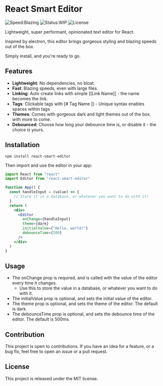 # React Smart Editor

![Speed:Blazing](https://img.shields.io/badge/Speed-Blazing-orange)
![Status:WIP](https://img.shields.io/badge/Status-WIP-red)
![License](https://img.shields.io/github/license/KeeghanM/react-smart-editor)

Lightweight, super performant, opinionated text editor for React.

Inspired by electron, this editor brings gorgeous styling and blazing speeds out of the box.

Simply install, and you're ready to go.

## Features

- **Lightweight**: No dependencies, no bloat.
- **Fast**: Blazing speeds, even with large files.
- **Linking**: Auto create links with simple [[Link Name]] - the name becomes the link.
- **Tags**: Clickable tags with [# Tag Name ]] - Unique syntax enables spaces within tags
- **Themes**: Comes with gorgeous dark and light themes out of the box, with more to come.
- **Debounced**: Choose how long your debounce time is, or disable it - the choice is yours.

## Installation

`npm install react-smart-editor`

Then import and use the editor in your app:

```jsx
import React from "react"
import Editor from "react-smart-editor"

function App() {
  const handleInput = (value) => {
    // Store it in a database, or whatever you want to do with it!
  }
  return (
    <div>
      <Editor
        onChange={handleInput}
        theme={dark}
        initialValue={"Hello, world!"}
        debounceTime={500}
      />
    </div>
  )
}
```

## Usage

- The onChange prop is required, and is called with the value of the editor every time it changes.
  - Use this to store the value in a database, or whatever you want to do with it.
- The initialValue prop is optional, and sets the initial value of the editor.
- The theme prop is optional, and sets the theme of the editor. The default is dark.
- The debounceTime prop is optional, and sets the debounce time of the editor. The default is 500ms.

## Contribution

This project is open to contributions. If you have an idea for a feature, or a bug fix, feel free to open an issue or a pull request.

## License

This project is released under the MIT license.
